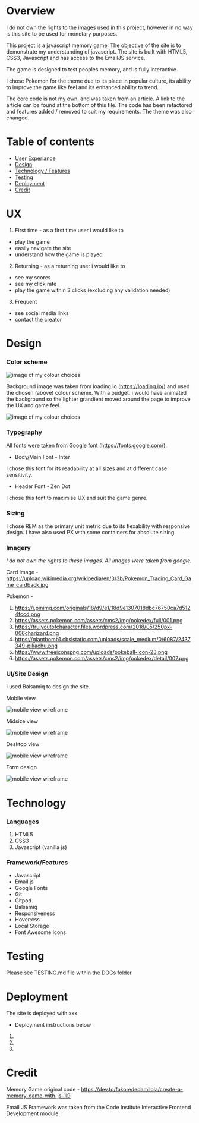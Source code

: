 # Overview

I do not own the rights to the images used in this project, however in no way is this site to be used for monetary purposes.

This project is a javascript memory game. The objective of the site is to demonstrate my understanding of javascript. The site is built with HTML5, CSS3, Javascript and has access to the EmailJS service.

The game is designed to test peoples memory, and is fully interactive.

I chose Pokemon for the theme due to its place in popular culture, its ability to improve the game like feel and its enhanced ability to trend.

The core code is not my own, and was taken from an article. A link to the article can be found at the bottom of this file. The code has been refactored and features added / removed to suit my requirements. The theme was also changed.

# Table of contents

* [User Experiance](#UX)
* [Design](#Design)
* [Technology / Features](#Technology)
* [Testing](#Testing)
* [Deployment](#Deployment)
* [Credit](#Credit)

# UX

1. First time - as a first time user i would like to

- play the game
- easily navigate the site
- understand how the game is played

2. Returning - as a returning user i would like to

- see my scores
- see my click rate
- play the game within 3 clicks (excluding any validation needed)

3. Frequent 

- see social media links
- contact the creator

# Design

### Color scheme

![image of my colour choices](assets/images/colour_palettes.png)

Background image was taken from loading.io (https://loading.io/) and used the chosen (above) colour scheme. With a budget, i would have animated the background so the lighter grandient moved around the page to improve the UX and game feel.

![image of my colour choices](assets/images/background.svg)

### Typography

All fonts were taken from Google font (https://fonts.google.com/).

- Body/Main Font - Inter

I chose this font for its readability at all sizes and at different case sensitivity.

- Header Font - Zen Dot

I chose this font to maximise UX and suit the game genre.

### Sizing

I chose REM as the primary unit metric due to its flexability with responsive design. I have also used PX with some containers for absolute sizing.

### Imagery

*I do not own the rights to these images. All images were taken from google.*

Card image - https://upload.wikimedia.org/wikipedia/en/3/3b/Pokemon_Trading_Card_Game_cardback.jpg

Pokemon -
1. https://i.pinimg.com/originals/18/d9/e1/18d9e1307018dbc76750ca7d5124fccd.png
2. https://assets.pokemon.com/assets/cms2/img/pokedex/full/001.png
3. https://trulyoutofcharacter.files.wordpress.com/2018/05/250px-006charizard.png
4. https://giantbomb1.cbsistatic.com/uploads/scale_medium/0/6087/2437349-pikachu.png
5. https://www.freeiconspng.com/uploads/pokeball-icon-23.png
6. https://assets.pokemon.com/assets/cms2/img/pokedex/detail/007.png

### UI/Site Design

I used Balsamiq to design the site.

Mobile view

![mobile view wireframe](assets/images/memory_game_mobile_view.png)

Midsize view

![mobile view wireframe](assets/images/memory_game_midsize_view.png)

Desktop view

![mobile view wireframe](assets/images/memory_game_desktop_view.png)

Form design

![mobile view wireframe](assets/images/form_view_memory_game.png)

# Technology

### Languages

1. HTML5
2. CSS3
3. Javascript (vanilla js)

### Framework/Features

- Javascript
- Email.js
- Google Fonts
- Git
- Gitpod
- Balsamiq
- Responsiveness
- Hover:css
- Local Storage
- Font Awesome Icons

# Testing

Please see TESTING.md file within the DOCs folder.

# Deployment

The site is deployed with xxx

- Deployment instructions below

1. 
2. 
3. 

# Credit

Memory Game original code - https://dev.to/fakorededamilola/create-a-memory-game-with-js-1l9j

Email JS Framework was taken from the Code Institute Interactive Frontend Development module.

